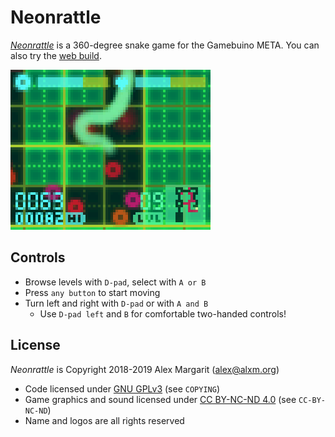 # Neonrattle

[*Neonrattle*](https://www.alxm.org/games/gamebuino.html#neonrattle) is a 360-degree snake game for the Gamebuino META. You can also try the [web build](https://www.alxm.org/games/neonrattle.html).

![Neonrattle screenshot](https://github.com/alxm/neonrattle/raw/master/assets/gfx/screenshot02.png "Neonrattle screenshot")

## Controls

* Browse levels with `D-pad`, select with `A or B`
* Press `any button` to start moving
* Turn left and right with `D-pad` or with `A and B`
    * Use `D-pad left` and `B` for comfortable two-handed controls!

## License

*Neonrattle* is Copyright 2018-2019 Alex Margarit (alex@alxm.org)

* Code licensed under [GNU GPLv3](https://www.gnu.org/licenses/gpl.html) (see `COPYING`)
* Game graphics and sound licensed under [CC BY-NC-ND 4.0](https://creativecommons.org/licenses/by-nc-nd/4.0/) (see `CC-BY-NC-ND`)
* Name and logos are all rights reserved
